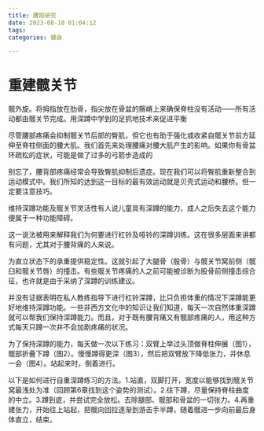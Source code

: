 ```yaml
---
title: 腰部研究
date: 2023-08-10 01:04:12
tags:
categories: 健身

---
```




# 重建髋关节

髋外旋。将拇指放在肋骨，指尖放在骨盆的髂嵴上来确保脊柱没有活动——所有活动都由髋关节完成。用深蹲中学到的足抓地技术来促进平衡



















尽管腰部疼痛会抑制髋关节后部的臀肌，但它也有助于强化或收紧自髋关节前方延伸至脊柱侧面的腰大肌。我们首先来处理腰痛对腰大肌产生的影响。如果你有骨盆环疏松的症状，可能是做了过多的弓箭步造成的

别忘了，腰背部疼痛经常会导致臀肌抑制后遗症。现在我们可以将臀肌重新整合到运动模式中。我们所知的达到这一目标的最有效运动就是贝壳式运动和腰桥。但一定要注意技巧。

维持深蹲功能及髋关节灵活性有人说儿童具有深蹲的能力，成人之后失去这个能力便属于一种功能障碍。

这一说法被用来解释我们为何要进行杠铃及哑铃的深蹲训练。这在很多层面来讲都有问题，尤其对于腰背痛的人来说。



为直立状态下的承重提供稳定性。这就引起了大腿骨（股骨）与髋关节窝前侧（髋臼和髋关节唇）的撞击。有些髋关节疼痛的人之前可能被诊断为股骨前侧撞击综合征，也许就是由于采纳了深蹲的训练建议。

并没有证据表明在私人教练指导下进行杠铃深蹲，比只负担体重的情况下深蹲能更好地维持深蹲功能。一些非西方文化中的知识让我们知道，每天一次自然体重深蹲就可以帮我们保持深蹲能力。而且，对于既有腰背痛又有髋部疼痛的人，用这种方式每天只蹲一次并不会加剧疼痛的状况。



为了保持深蹲的能力，每天做一次以下练习：双臂上举过头顶做脊柱伸展（图1），髋部折叠下蹲（图2）。慢慢蹲得更深（图3），然后把双臂放下降低张力，并休息一会（图4）。站起来时，倒着进行。

以下是如何进行自重深蹲练习的方法。1.站直，双脚打开，宽度以能够找到髋关节窝最浅处为准（回顾第6章找到这个姿势的测试）。2.往下蹲，尽量保持脊柱曲度的中立。3.蹲到底，并尝试完全放松。去除腿部、髋部和骨盆的一切张力。4.再重建张力，开始往上站起，把髋向回拉逐渐到游击手半蹲，随着髋进一步向前最后身体直立，结束。
